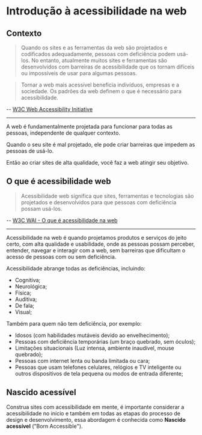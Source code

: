 # Introdução à acessibilidade na web

## Contexto

> Quando os sites e as ferramentas da web são projetados e codificados adequadamente, pessoas com deficiência podem usá-los. No entanto, atualmente muitos sites e ferramentas são desenvolvidos com barreiras de acessibilidade que os tornam difíceis ou impossíveis de usar para algumas pessoas.  

> Tornar a web mais acessível beneficia indivíduos, empresas e a sociedade. Os padrões da web definem o que é necessário para acessibilidade.

-- [<span lang="en">W3C Web Accessibility Initiative</span>](https://www.w3.org/WAI/fundamentals/accessibility-intro/)

---

A web é fundamentalmente projetada para funcionar para todas as pessoas, independente de qualquer contexto.

Quando o seu site é mal projetado, ele pode criar barreiras que impedem as pessoas de usá-lo.

Então ao criar sites de alta qualidade, você faz a web atingir seu objetivo.

## O que é acessibilidade web

> Acessibilidade web significa que sites, ferramentas e tecnologias são projetados e desenvolvidos para que pessoas com deficiência possam usá-los. 

-- [W3C WAI - O que é acessibilidade na web](https://www.w3.org/WAI/fundamentals/accessibility-intro/#what)

---

Acessibilidade na web é quando projetamos produtos e serviços do jeito certo, com alta qualidade e usabilidade, onde as pessoas possam perceber, entender, navegar e interagir com a web, sem barreiras que dificultam o acesso de pessoas com ou sem deficiência.

Acessibilidade abrange todas as deficiências, incluindo:

- Cognitiva;
- Neurológica;
- Física;
- Auditiva;
- De fala;
- Visual;

Também para quem não tem deficiência, por exemplo:

- Idosos (com habilidades mutáveis devido ao envelhecimento);
- Pessoas com deficiência temporárias (um braço quebrado, sem óculos);
- Limitações situacionais (Luz intensa, ambiente inaudível, mouse quebrado);
- Pessoas com internet lenta ou banda limitada ou cara;
- Pessoas que usam telefones celulares, relógios e TV inteligente ou outros dispositivos de tela pequena ou modos de entrada diferente;

## Nascido acessível

Construa sites com acessibilidade em mente, é importante considerar a acessibilidade no início e também em todas as etapas do processo de design e desenvolvimento, essa abordagem é conhecida como **Nascido acessível** ("<span lang="en">Born Accessible</span>").
